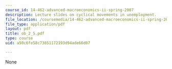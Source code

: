 ```yaml
---
course_id: 14-462-advanced-macroeconomics-ii-spring-2007
description: Lecture slides on cyclical movements in unemployment.
file_location: /coursemedia/14-462-advanced-macroeconomics-ii-spring-2007/a50c6fe58c73851172193d94ade66d07_ob_2_5.pdf
file_type: application/pdf
layout: pdf
title: ob_2_5.pdf
type: course
uid: a50c6fe58c73851172193d94ade66d07

---
```

None